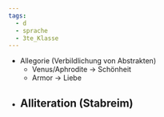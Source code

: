 ```yaml
---
tags:
  - d
  - sprache
  - 3te_Klasse
---
```

- Allegorie (Verbildlichung von Abstrakten)
	- Venus/Aphrodite → Schönheit
	- Armor → Liebe 
- Alliteration (Stabreim)
	- 